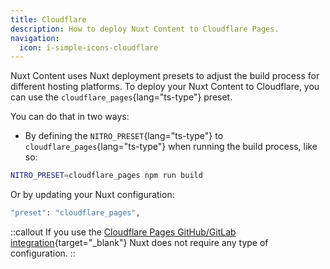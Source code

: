 ```yaml
---
title: Cloudflare
description: How to deploy Nuxt Content to Cloudflare Pages.
navigation:
  icon: i-simple-icons-cloudflare
---
```


Nuxt Content uses Nuxt deployment presets to adjust the build process for different hosting platforms. To deploy your Nuxt Content to Cloudflare, you can use the `cloudflare_pages`{lang="ts-type"} preset.

You can do that in two ways:

- By defining the `NITRO_PRESET`{lang="ts-type"} to `cloudflare_pages`{lang="ts-type"} when running the build process, like so:

```bash
NITRO_PRESET=cloudflare_pages npm run build
```

Or by updating your Nuxt configuration:

```bash
"preset": "cloudflare_pages",
```

::callout
If you use the [Cloudflare Pages GitHub/GitLab integration][1]{target="_blank"} Nuxt does not require any type of configuration. 
::




[1]: https://developers.cloudflare.com/pages/get-started/#connect-your-git-provider-to-pages